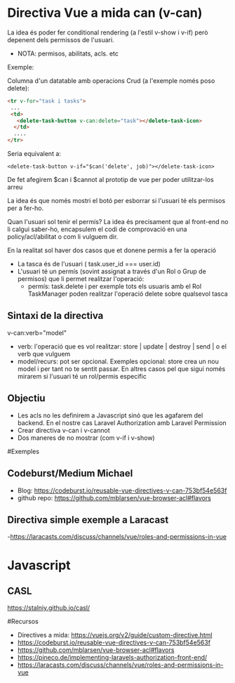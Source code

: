 # Directiva Vue a mida can (v-can)

La idea és poder fer conditional rendering (a l'estil v-show i v-if) però depenent dels permissos de l'usuari.

- NOTA: permisos, abilitats, acls. etc

Exemple:

Columna d'un datatable amb operacions Crud (a l'exemple només poso delete):

```html
<tr v-for="task i tasks">
 ...
 <td>
   <delete-task-button v-can:delete="task"></delete-task-icon>
  </td>
  ....
</tr>
```

Seria equivalent a:

```
<delete-task-button v-if="$can('delete', job)"></delete-task-icon>
```

De fet afegirem $can i $cannot al prototip de vue per poder utilitzar-los arreu

La idea és que només mostri el botó per esborrar si l'usuari té els permisos per a fer-ho.

Quan l'usuari sol tenir el permís? La idea és precisament que al front-end no li calgui saber-ho, encapsulem
el codi de comprovació en una policy/acl/abilitat o com li vulguem dir.

En la realitat sol haver dos casos que et donene permis a fer la operació
- La tasca és de l'usuari ( task.user_id === user.id)
- L'usuari té un permís (sovint assignat a través d'un Rol o Grup de permisos) que li permet realitzar l'operació:
  - permís: task.delete i per exemple tots els usuaris amb el Rol TaskManager poden realitzar l'operació delete sobre 
  qualsevol tasca
  
## Sintaxi de la directiva

v-can:verb="model"

- verb: l'operació que es vol realitzar: store | update | destroy | send | o el verb que vulguem
- model/recurs: pot ser opcional. Exemples opcional: store crea un nou model i per tant no te sentit passar. 
  En altres casos pel que sigui només mirarem si l'usuari té un rol/permis especific
  
## Objectiu

- Les acls no les definirem a Javascript sinó que les agafarem del backend. En el nostre cas Laravel Authorization 
amb Laravel Permission   
- Crear directiva v-can i v-cannot
- Dos maneres de no mostrar (com v-if i v-show)
  
#Exemples

## Codeburst/Medium Michael

- Blog: https://codeburst.io/reusable-vue-directives-v-can-753bf54e563f
- github repo: https://github.com/mblarsen/vue-browser-acl#flavors

## Directiva simple exemple a Laracast

-https://laracasts.com/discuss/channels/vue/roles-and-permissions-in-vue

# Javascript

## CASL

https://stalniy.github.io/casl/

#Recursos
- Directives a mida: https://vuejs.org/v2/guide/custom-directive.html
- https://codeburst.io/reusable-vue-directives-v-can-753bf54e563f
- https://github.com/mblarsen/vue-browser-acl#flavors
- https://pineco.de/implementing-laravels-authorization-front-end/
- https://laracasts.com/discuss/channels/vue/roles-and-permissions-in-vue

